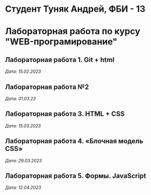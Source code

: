 # Студент Туняк Андрей, ФБИ - 13

# Лабораторная работа по курсу "WEB-програмирование"

## Лабораторная работа 1. Git + html

*Дата: 15.02.2023*

## Лабораторная работа №2

*Дата: 01.03.23*

## Лабораторная работа 3. HTML + CSS

*Дата: 15.03.2023*

## Лабораторная работа 4. «Блочная модель CSS»

*Дата: 29.03.2023*

## Лабораторная работа 5. Формы. JavaScript

*Дата: 12.04.2023*


